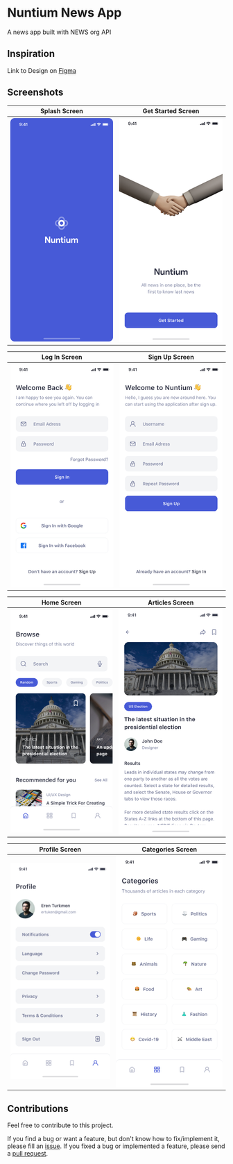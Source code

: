 # Nuntium News App

A news app built with NEWS org API

## Inspiration

Link to Design on [Figma](https://www.figma.com/file/8E2APXR1BtxmQCxOY9Nf4Q/nuntium-news-app?node-id=26%3A84)

## Screenshots


| Splash Screen | Get Started Screen | 
|    :---:     |     :---:      |  
| <img src="graphics/splash.png" width="500">   | <img src="graphics/welcome.png" width="500">   |

| Log In Screen | Sign Up Screen | 
|    :---:     |     :---:      |  
| <img src="graphics/signin.png" width="500">   | <img src="graphics/signup.png" width="500">   |

| Home Screen | Articles Screen | 
|    :---:     |     :---:      |  
| <img src="graphics/home.png" width="500">   | <img src="graphics/article.png" width="500">   |


| Profile Screen | Categories Screen  |
|    :---:     |     :---:    |
| <img src="graphics/profile.png" width="500"> | <img src="graphics/categories.png" width="500">   |

## Contributions

Feel free to contribute to this project.

If you find a bug or want a feature, but don't know how to fix/implement it, please fill an [issue](https://github.com/levi956/news-app/issues).
If you fixed a bug or implemented a feature, please send a [pull request](https://github.com/levi956/news-app/pulls).
